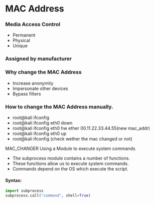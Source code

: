 # MAC Address
### Media Access Control
* Permanent
* Physical
* Unique

### Assigned by manufacturer

### Why change the MAC Address
* Increase anonymity
* Impersonate other devices
* Bypass filters

### How to change the MAC Address manually.
* root@kali ifconfig
* root@kali ifconfig eth0 down
* root@kali ifconfig eth0 hw ether 00.11.22.33.44.55(new mac_addr)
* root@kali ifconfig eth0 up
* root@kali ifconfig (check wether the mac changed or not)

MAC_CHANGER
 Using a Module to execute system commands
* The subprocess module contains a number of functions.
* These functions allow us to execute system commands.
* Commands depend on the OS which execute the script.

#### Syntax:
```python
import subprocess
subprocess.call("command", shell=True)
```
